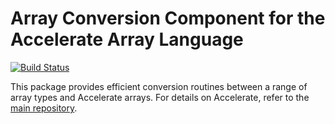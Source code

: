 Array Conversion Component for the Accelerate Array Language
============================================================

[![Build Status](https://travis-ci.org/AccelerateHS/accelerate-io.svg?branch=master)](https://travis-ci.org/AccelerateHS/accelerate-io)

This package provides efficient conversion routines between a range of array types and Accelerate arrays. For details on Accelerate, refer to the [main repository][GitHub].

  [GitHub]: https://github.com/AccelerateHS/accelerate


